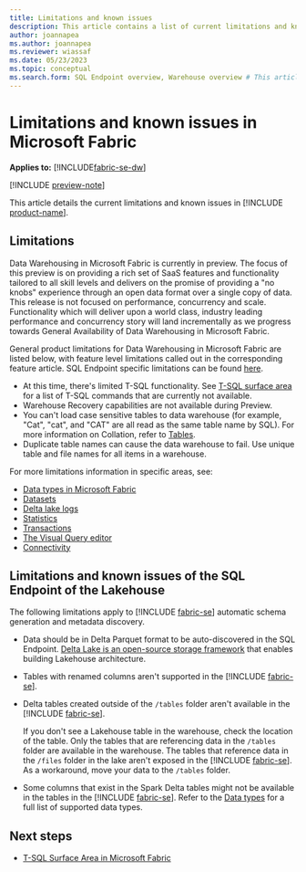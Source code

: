 ```yaml
---
title: Limitations and known issues
description: This article contains a list of current limitations and known issues in Microsoft Fabric.
author: joannapea
ms.author: joannapea
ms.reviewer: wiassaf
ms.date: 05/23/2023
ms.topic: conceptual
ms.search.form: SQL Endpoint overview, Warehouse overview # This article's title should not change. If so, contact engineering.
---
```

# Limitations and known issues in Microsoft Fabric

**Applies to:** [!INCLUDE[fabric-se-dw](includes/applies-to-version/fabric-se-and-dw.md)]

[!INCLUDE [preview-note](../includes/preview-note.md)]



This article details the current limitations and known issues in [!INCLUDE [product-name](../includes/product-name.md)].

## Limitations

Data Warehousing in Microsoft Fabric is currently in preview. The focus of this preview is on providing a rich set of SaaS features and functionality tailored to all skill levels and delivers on the promise of providing a "no knobs" experience through an open data format over a single copy of data. This release is not focused on performance, concurrency and scale. Functionality which will deliver upon a world class, industry leading performance and concurrency story will land incrementally as we progress towards General Availability of Data Warehousing in Microsoft Fabric. 

General product limitations for Data Warehousing in Microsoft Fabric are listed below, with feature level limitations called out in the corresponding feature article. SQL Endpoint specific limitations can be found [here](limitations#limitations-and-known-issues-of-the-sql-endpoint-of-the-lakehouse). 

- At this time, there's limited T-SQL functionality. See [T-SQL surface area](tsql-surface-area.md) for a list of T-SQL commands that are currently not available.
- Warehouse Recovery capabilities are not available during Preview.
- You can't load case sensitive tables to data warehouse (for example, "Cat", "cat", and "CAT" are all read as the same table name by SQL). For more information on Collation, refer to [Tables](tables.md#collation).
- Duplicate table names can cause the data warehouse to fail. Use unique table and file names for all items in a warehouse. 

For more limitations information in specific areas, see:

- [Data types in Microsoft Fabric](data-types.md)
- [Datasets](datasets.md#limitations)
- [Delta lake logs](query-delta-lake-logs.md#limitations)
- [Statistics](statistics.md#limitations)
- [Transactions](transactions.md#limitations)
- [The Visual Query editor](visual-query-editor.md#limitations-with-visual-query-editor)
- [Connectivity](connectivity.md#considerations-and-limitations)

## Limitations and known issues of the SQL Endpoint of the Lakehouse

The following limitations apply to [!INCLUDE [fabric-se](includes/fabric-se.md)] automatic schema generation and metadata discovery.

- Data should be in Delta Parquet format to be auto-discovered in the SQL Endpoint. [Delta Lake is an open-source storage framework](https://delta.io/) that enables building Lakehouse architecture. 

- Tables with renamed columns aren't supported in the [!INCLUDE [fabric-se](includes/fabric-se.md)]. 

- Delta tables created outside of the `/tables` folder aren't available in the [!INCLUDE [fabric-se](includes/fabric-se.md)].

   If you don't see a Lakehouse table in the warehouse, check the location of the table. Only the tables that are referencing data in the `/tables` folder are available in the warehouse. The tables that reference data in the `/files` folder in the lake aren't exposed in the [!INCLUDE [fabric-se](includes/fabric-se.md)]. As a workaround, move your data to the `/tables` folder.

- Some columns that exist in the Spark Delta tables might not be available in the tables in the [!INCLUDE [fabric-se](includes/fabric-se.md)]. Refer to the [Data types](data-types.md) for a full list of supported data types. 

## Next steps

- [T-SQL Surface Area in Microsoft Fabric](tsql-surface-area.md)